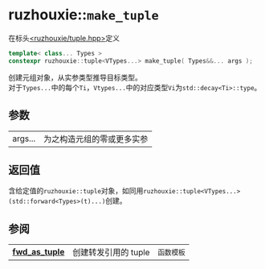 # ruzhouxie::`make_tuple`
在标头[<ruzhouxie/tuple.hpp>](../tuple.md)定义
```cpp
template< class... Types >
constexpr ruzhouxie::tuple<VTypes...> make_tuple( Types&&... args );
```
创建元组对象，从实参类型推导目标类型。  
对于`Types...`中的每个`Ti`，`Vtypes...`中的对应类型`Vi`为`std::decay<Ti>::type`。
## 参数
|||
|-|-|
| args... | 为之构造元组的零或更多实参 |
## 返回值
含给定值的`ruzhouxie::tuple`对象，如同用`ruzhouxie::tuple<VTypes...>(std::forward<Types>(t)...)`创建。
## 参阅
||||
| --- | --- | --- |
| [**fwd_as_tuple**](fwd_as_tuple.md) | 创建转发引用的 tuple | `函数模板` |